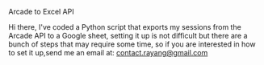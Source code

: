 Arcade to Excel API

Hi there, I've coded a Python script that exports my sessions from the Arcade API to a Google sheet, setting it up is not difficult but there are a bunch of steps that may require some time, so if you are interested in how to set it up,send me an email at: contact.rayang@gmail.com

